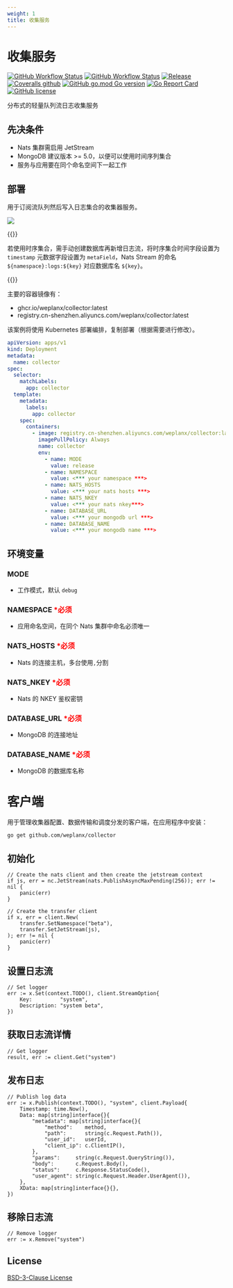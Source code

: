```yaml
---
weight: 1
title: 收集服务
---
```


# 收集服务

[![GitHub Workflow Status](https://img.shields.io/github/actions/workflow/status/weplanx/collector/release.yml?label=release&style=flat-square)](https://github.com/weplanx/collector/actions/workflows/release.yml)
[![GitHub Workflow Status](https://img.shields.io/github/actions/workflow/status/weplanx/collector/testing.yml?label=testing&style=flat-square)](https://github.com/weplanx/collector/actions/workflows/testing.yml)
[![Release](https://img.shields.io/github/v/release/weplanx/collector.svg?style=flat-square&include_prereleases)](https://github.com/weplanx/collector/releases)
[![Coveralls github](https://img.shields.io/coveralls/github/weplanx/collector.svg?style=flat-square)](https://coveralls.io/github/weplanx/collector)
[![GitHub go.mod Go version](https://img.shields.io/github/go-mod/go-version/weplanx/collector?style=flat-square)](https://github.com/weplanx/collector)
[![Go Report Card](https://goreportcard.com/badge/github.com/weplanx/collector?style=flat-square)](https://goreportcard.com/report/github.com/weplanx/collector)
[![GitHub license](https://img.shields.io/github/license/weplanx/collector?style=flat-square)](https://raw.githubusercontent.com/weplanx/collector/main/LICENSE)

分布式的轻量队列流日志收集服务

## 先决条件

- Nats 集群需启用 JetStream 
- MongoDB 建议版本 >= 5.0，以便可以使用时间序列集合
- 服务与应用要在同个命名空间下一起工作

## 部署

用于订阅流队列然后写入日志集合的收集器服务。

![](/images/extend/collector.png)

{{<hint info>}}

若使用时序集合，需手动创建数据库再新增日志流，将时序集合时间字段设置为 `timestamp` 元数据字段设置为 `metaField`，Nats Stream 的命名 `${namespace}:logs:${key}` 对应数据库名 `${key}`。

{{</hint>}}

主要的容器镜像有：

- ghcr.io/weplanx/collector:latest
- registry.cn-shenzhen.aliyuncs.com/weplanx/collector:latest

该案例将使用 Kubernetes 部署编排，复制部署（根据需要进行修改）。

```yaml
apiVersion: apps/v1
kind: Deployment
metadata:
  name: collector
spec:
  selector:
    matchLabels:
      app: collector
  template:
    metadata:
      labels:
        app: collector
    spec:
      containers:
        - image: registry.cn-shenzhen.aliyuncs.com/weplanx/collector:latest
          imagePullPolicy: Always
          name: collector
          env:
            - name: MODE
              value: release
            - name: NAMESPACE
              value: <*** your namespace ***>
            - name: NATS_HOSTS
              value: <*** your nats hosts ***>
            - name: NATS_NKEY
              value: <*** your nats nkey***>
            - name: DATABASE_URL
              value: <*** your mongodb url ***>
            - name: DATABASE_NAME
              value: <*** your mongodb name ***>
```

## 环境变量

### MODE

- 工作模式，默认 `debug`

### NAMESPACE <font color="red">*必须</font>

- 应用命名空间，在同个 Nats 集群中命名必须唯一

### NATS_HOSTS <font color="red">*必须</font>

- Nats 的连接主机，多台使用`,`分割

### NATS_NKEY <font color="red">*必须</font>

- Nats 的 NKEY 鉴权密钥

### DATABASE_URL <font color="red">*必须</font>

- MongoDB 的连接地址

### DATABASE_NAME <font color="red">*必须</font>

- MongoDB 的数据库名称

# 客户端

用于管理收集器配置、数据传输和调度分发的客户端，在应用程序中安装：

```shell
go get github.com/weplanx/collector
```

## 初始化

```golang
// Create the nats client and then create the jetstream context
if js, err = nc.JetStream(nats.PublishAsyncMaxPending(256)); err != nil {
    panic(err)
}

// Create the transfer client
if x, err = client.New(
    transfer.SetNamespace("beta"),
    transfer.SetJetStream(js),
); err != nil {
    panic(err)
}
```

## 设置日志流

```golang
// Set logger
err := x.Set(context.TODO(), client.StreamOption{
    Key:         "system",
    Description: "system beta",
})
```

## 获取日志流详情

```golang
// Get logger
result, err := client.Get("system")
```

## 发布日志

```golang
// Publish log data
err := x.Publish(context.TODO(), "system", client.Payload{
    Timestamp: time.Now(),
    Data: map[string]interface{}{
        "metadata": map[string]interface{}{
            "method":    method,
            "path":      string(c.Request.Path()),
            "user_id":   userId,
            "client_ip": c.ClientIP(),
        },
        "params":     string(c.Request.QueryString()),
        "body":       c.Request.Body(),
        "status":     c.Response.StatusCode(),
        "user_agent": string(c.Request.Header.UserAgent()),
    },
    XData: map[string]interface{}{},
})
```

## 移除日志流

```golang
// Remove logger
err := x.Remove("system")
```

## License

[BSD-3-Clause License](https://github.com/weplanx/collector/blob/main/LICENSE)
